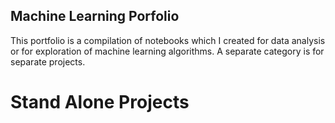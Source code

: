 ## Machine Learning Porfolio

This portfolio is a compilation of notebooks which I created for data analysis or for exploration of machine learning algorithms. A separate category is for separate projects.

# Stand Alone Projects
